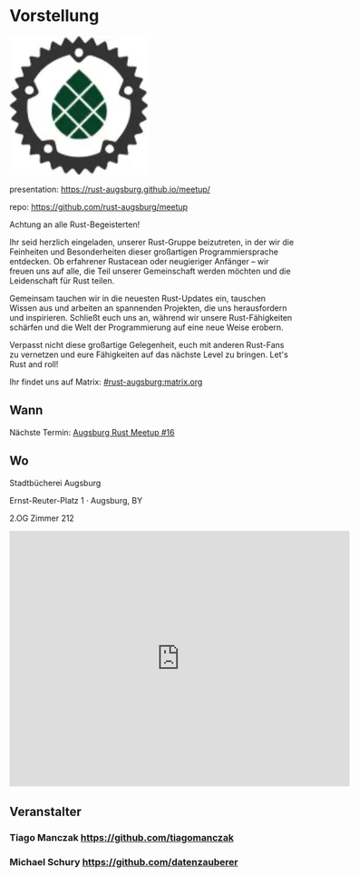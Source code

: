 # Vorstellung

![The Rust Meetup Logo](./img/MeetupLogo.svg)

presentation: <https://rust-augsburg.github.io/meetup/>

repo: <https://github.com/rust-augsburg/meetup>

Achtung an alle Rust-Begeisterten!

Ihr seid herzlich eingeladen, unserer Rust-Gruppe beizutreten, in der wir die Feinheiten und Besonderheiten dieser großartigen Programmiersprache entdecken. Ob erfahrener Rustacean oder neugieriger Anfänger – wir freuen uns auf alle, die Teil unserer Gemeinschaft werden möchten und die Leidenschaft für Rust teilen.

Gemeinsam tauchen wir in die neuesten Rust-Updates ein, tauschen Wissen aus und arbeiten an spannenden Projekten, die uns herausfordern und inspirieren. Schließt euch uns an, während wir unsere Rust-Fähigkeiten schärfen und die Welt der Programmierung auf eine neue Weise erobern.

Verpasst nicht diese großartige Gelegenheit, euch mit anderen Rust-Fans zu vernetzen und eure Fähigkeiten auf das nächste Level zu bringen. Let's Rust and roll!



Ihr findet uns auf Matrix: [#rust-augsburg:matrix.org](https://matrix.to/#/#rust-augsburg:matrix.org)


## Wann
Nächste Termin: [Augsburg Rust Meetup #16](./Meetup_16.md)

## Wo

Stadtbücherei Augsburg

Ernst-Reuter-Platz 1 · Augsburg, BY

2.OG Zimmer 212

<iframe src="https://www.google.com/maps/embed?pb=!1m18!1m12!1m3!1d2509.0434000470486!2d10.890185387218516!3d48.36928796093488!2m3!1f0!2f0!3f0!3m2!1i1024!2i768!4f13.1!3m3!1m2!1s0x479ebd519f2b94c1%3A0x1dd3e93142054e2b!2sStadtb%C3%BCcherei%20Augsburg!5e1!3m2!1sde!2sde!4v1757881137781!5m2!1sde!2sde" width="600" height="450" style="border:0;" allowfullscreen="" loading="lazy" referrerpolicy="no-referrer-when-downgrade"></iframe>

## Veranstalter
### Tiago Manczak <https://github.com/tiagomanczak>

### Michael Schury <https://github.com/datenzauberer>
